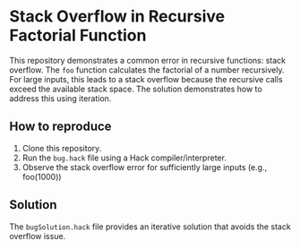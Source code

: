 # Stack Overflow in Recursive Factorial Function

This repository demonstrates a common error in recursive functions: stack overflow. The `foo` function calculates the factorial of a number recursively.  For large inputs, this leads to a stack overflow because the recursive calls exceed the available stack space.  The solution demonstrates how to address this using iteration.

## How to reproduce

1.  Clone this repository.
2.  Run the `bug.hack` file using a Hack compiler/interpreter.
3. Observe the stack overflow error for sufficiently large inputs (e.g., foo(1000))

## Solution

The `bugSolution.hack` file provides an iterative solution that avoids the stack overflow issue.